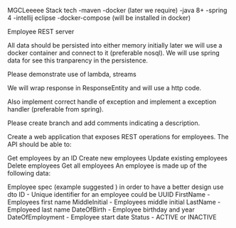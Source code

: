 MGCLeeeee
Stack tech
-maven 
-docker (later we require)
-java 8+
-spring 4
-intellij eclipse
-docker-compose (will be installed in docker)


Employee REST server

All data should be persisted into either memory initially later we will use a 
docker container and connect to it (preferable nosql). We will use spring data
for see this tranparency in the persistence.

Please demonstrate use of lambda, streams

We will  wrap response in ResponseEntity and will use a http code.

Also implement correct handle of exception and implement a exception handler 
(preferable from spring).

Please create branch and add comments indicating a description.

Create a web application that exposes REST operations for employees. 
The API should be able to:

Get employees by an ID
Create new employees
Update existing employees
Delete employees
Get all employees
An employee is made up of the following data:

Employee spec (example suggested ) in order to have a better design use dto 
ID - Unique identifier for an employee could be UUID
FirstName - Employees first name
MiddleInitial - Employees middle initial
LastName - Employeed last name
DateOfBirth - Employee birthday and year
DateOfEmployment - Employee start date
Status - ACTIVE or INACTIVE
